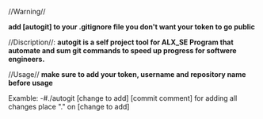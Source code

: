 //Warning//

**add [autogit] to your .gitignore file you don't want your token to go public**


//Discription//: 
**autogit is a self project tool for ALX_SE Program that automate and sum git commands to speed up progress for softwere engineers.**


//Usage//
**make sure to add your token, username and repository name  before usage**

Examble: -#./autogit [change to add] [commit comment]
for adding all changes place "." on [change to add] 
